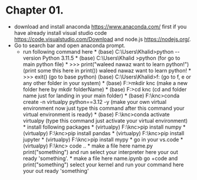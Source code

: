 # Chapter 01.
* download and install anaconda https://www.anaconda.com/ first if you have already install visual studio code https://code.visualstudio.com/Download and node.js https://nodejs.org/.
* Go to search bar and open anaconda prompt.
     * run following command here
      * (base) C:\Users\Khalid>python --version
        Python 3.11.5
      * (base) C:\Users\Khalid >python (for go to main python file)
      * >>> print("waleed nawaz want to learn python!") (print some this here in print())
       waleed nawaz want to learn python!
      * >>> exit() (go to base python)
         (base) C:\Users\Khalid>f: (go to f, e or any other folder in your system)
      * (base) F:\>mkdir knc (make a new folder here by mkdir folderName)
      * (base) F:\>cd knc (cd and folder name just for landing in your main folder)
      * (base) F:\knc>conda create -n virtualpy python==3.12 -y (make your own virtual environment now just type this command after this command your virtual environment is ready) 
      * (base) F:\knc>conda activate virtualpy (type this command just activate your virtual environment)
      * install following packages
      * (virtualpy) F:\knc>pip install numpy
      * (virtualpy) F:\knc>pip install pandas
      * (virtualpy) F:\knc>pip install jupyter
      * (virtualpy) F:\knc>pip install mypy
      * go in your vs.code 
      * (virtualpy) F:\knc> code ..
      * make a file here name.py print("something") and run select your interpreter here your out ready 'something'.
      * make a file here name.ipynb go +code and print("something") select your kernel and run your command here your out ready 'something'

 
